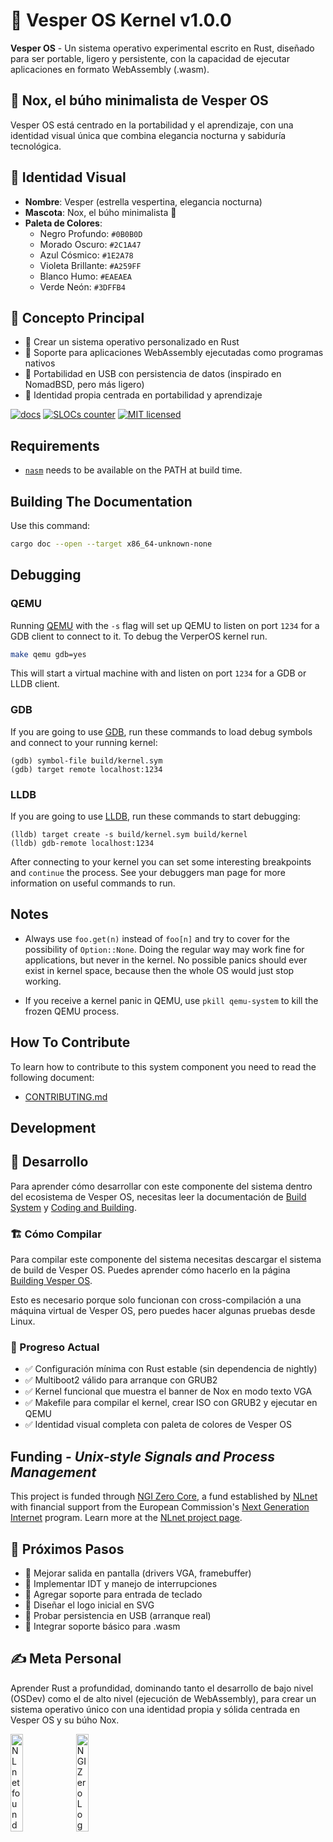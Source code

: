# 🌌 Vesper OS Kernel v1.0.0

**Vesper OS** - Un sistema operativo experimental escrito en Rust, diseñado para ser portable, ligero y persistente, con la capacidad de ejecutar aplicaciones en formato WebAssembly (.wasm).

## 🦉 Nox, el búho minimalista de Vesper OS

Vesper OS está centrado en la portabilidad y el aprendizaje, con una identidad visual única que combina elegancia nocturna y sabiduría tecnológica.

## 🎨 Identidad Visual

- **Nombre**: Vesper (estrella vespertina, elegancia nocturna)
- **Mascota**: Nox, el búho minimalista 🦉
- **Paleta de Colores**:
  - Negro Profundo: `#0B0B0D`
  - Morado Oscuro: `#2C1A47`
  - Azul Cósmico: `#1E2A78`
  - Violeta Brillante: `#A259FF`
  - Blanco Humo: `#EAEAEA`
  - Verde Neón: `#3DFFB4`

## 🚀 Concepto Principal

- 🦉 Crear un sistema operativo personalizado en Rust
- 🦉 Soporte para aplicaciones WebAssembly ejecutadas como programas nativos
- 🦉 Portabilidad en USB con persistencia de datos (inspirado en NomadBSD, pero más ligero)
- 🦉 Identidad propia centrada en portabilidad y aprendizaje

[![docs](https://img.shields.io/badge/docs-master-blue.svg)](https://docs.rs/redox_syscall/latest/syscall/)
[![SLOCs counter](https://tokei.rs/b1/github/DevMaubry/vesper-os-kernel?category=code)](https://github.com/XAMPPRocky/tokei)
[![MIT licensed](https://img.shields.io/badge/license-MIT-blue.svg)](./LICENSE)

## Requirements

* [`nasm`](https://nasm.us/) needs to be available on the PATH at build time.

## Building The Documentation

Use this command:

```sh
cargo doc --open --target x86_64-unknown-none
```

## Debugging

### QEMU

Running [QEMU](https://www.qemu.org) with the `-s` flag will set up QEMU to listen on port `1234` for a GDB client to connect to it. To debug the VerperOS kernel run.

```sh
make qemu gdb=yes
```

This will start a virtual machine with and listen on port `1234` for a GDB or LLDB client.

### GDB

If you are going to use [GDB](https://www.gnu.org/software/gdb/), run these commands to load debug symbols and connect to your running kernel:

```
(gdb) symbol-file build/kernel.sym
(gdb) target remote localhost:1234
```

### LLDB

If you are going to use [LLDB](https://lldb.llvm.org/), run these commands to start debugging:

```
(lldb) target create -s build/kernel.sym build/kernel
(lldb) gdb-remote localhost:1234
```

After connecting to your kernel you can set some interesting breakpoints and `continue`
the process. See your debuggers man page for more information on useful commands to run.

## Notes

- Always use `foo.get(n)` instead of `foo[n]` and try to cover for the possibility of `Option::None`. Doing the regular way may work fine for applications, but never in the kernel. No possible panics should ever exist in kernel space, because then the whole OS would just stop working.

- If you receive a kernel panic in QEMU, use `pkill qemu-system` to kill the frozen QEMU process.

## How To Contribute

To learn how to contribute to this system component you need to read the following document:

- [CONTRIBUTING.md](https://github.com/DevMaubry/verperos-kernel/blob/main/CONTRIBUTING.md)

## Development

## 🔧 Desarrollo

Para aprender cómo desarrollar con este componente del sistema dentro del ecosistema de Vesper OS, necesitas leer la documentación de [Build System](https://doc.vesperos.org/book/build-system-reference.html) y [Coding and Building](https://doc.vesperos.org/book/coding-and-building.html).

### 🏗️ Cómo Compilar

Para compilar este componente del sistema necesitas descargar el sistema de build de Vesper OS. Puedes aprender cómo hacerlo en la página [Building Vesper OS](https://doc.vesperos.org/book/podman-build.html).

Esto es necesario porque solo funcionan con cross-compilación a una máquina virtual de Vesper OS, pero puedes hacer algunas pruebas desde Linux.

### 🦉 Progreso Actual

- ✅ Configuración mínima con Rust estable (sin dependencia de nightly)
- ✅ Multiboot2 válido para arranque con GRUB2
- ✅ Kernel funcional que muestra el banner de Nox en modo texto VGA
- ✅ Makefile para compilar el kernel, crear ISO con GRUB2 y ejecutar en QEMU
- ✅ Identidad visual completa con paleta de colores de Vesper OS

## Funding - _Unix-style Signals and Process Management_

This project is funded through [NGI Zero Core](https://nlnet.nl/core), a fund established by [NLnet](https://nlnet.nl) with financial support from the European Commission's [Next Generation Internet](https://ngi.eu) program. Learn more at the [NLnet project page](https://nlnet.nl/project/VesperOS-Signals).

## 🎯 Próximos Pasos

- 🦉 Mejorar salida en pantalla (drivers VGA, framebuffer)
- 🦉 Implementar IDT y manejo de interrupciones
- 🦉 Agregar soporte para entrada de teclado
- 🦉 Diseñar el logo inicial en SVG
- 🦉 Probar persistencia en USB (arranque real)
- 🦉 Integrar soporte básico para .wasm

## ✍️ Meta Personal

Aprender Rust a profundidad, dominando tanto el desarrollo de bajo nivel (OSDev) como el de alto nivel (ejecución de WebAssembly), para crear un sistema operativo único con una identidad propia y sólida centrada en Vesper OS y su búho Nox.

[<img src="https://nlnet.nl/logo/banner.png" alt="NLnet foundation logo" width="20%" />](https://nlnet.nl)
[<img src="https://nlnet.nl/image/logos/NGI0_tag.svg" alt="NGI Zero Logo" width="20%" />](https://nlnet.nl/core)
